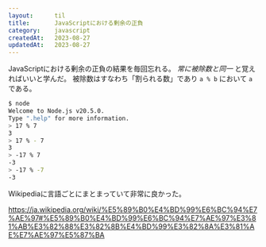 ```yaml
---
layout:      til
title:       JavaScriptにおける剰余の正負
category:    javascript
createdAt:   2023-08-27
updatedAt:   2023-08-27
---
```


JavaScriptにおける剰余の正負の結果を毎回忘れる。 *常に被除数と同一* と覚えればいいと学んだ。
被除数はすなわち「割られる数」であり `a % b` において `a` である。

```sh
$ node
Welcome to Node.js v20.5.0.
Type ".help" for more information.
> 17 % 7
3
> 17 % - 7
3
> -17 % 7
-3
> -17 % -7
-3
```

Wikipediaに言語ごとにまとまっていて非常に良かった。

https://ja.wikipedia.org/wiki/%E5%89%B0%E4%BD%99%E6%BC%94%E7%AE%97#%E5%89%B0%E4%BD%99%E6%BC%94%E7%AE%97%E3%81%AB%E3%82%88%E3%82%8B%E4%BD%99%E3%82%8A%E3%81%AE%E7%AE%97%E5%87%BA
